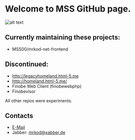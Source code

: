 # Welcome to MSS GitHub page.

![alt text](https://i.imgur.com/QlUzTCs.png "MSS Logo")

## Currently maintaining these projects:

* MSS00/mrkod-net-frontend

## Discontinued:

* http://legacyhomeland.html-5.me
* http://homeland.html-5.me/
* Finobe Web Client (finobewebphp)
* Finobevisor

All other repos were experiments.

## Contacts

* [E-Mail](mailto:mknetceo@gmail.com)
* Jabber: mrkod@xabber.de
